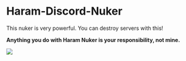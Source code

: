 # Haram-Discord-Nuker

This nuker is very powerful. You can destroy servers with this!

**Anything you do with Haram Nuker is your responsibility, not mine.**

![](https://i.imgur.com/ujqBdZL.png)

